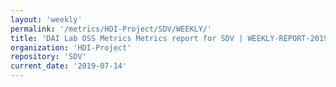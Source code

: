 ```yaml
---
layout: 'weekly'
permalink: '/metrics/HDI-Project/SDV/WEEKLY/'
title: 'DAI Lab OSS Metrics Metrics report for SDV | WEEKLY-REPORT-2019-07-14'
organization: 'HDI-Project'
repository: 'SDV'
current_date: '2019-07-14'
---
```

